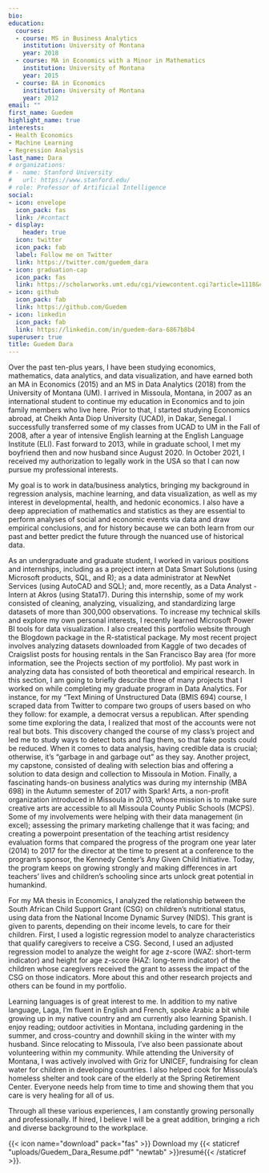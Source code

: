 ```yaml
---
bio: 
education:
  courses:
  - course: MS in Business Analytics
    institution: University of Montana
    year: 2018
  - course: MA in Economics with a Minor in Mathematics
    institution: University of Montana
    year: 2015
  - course: BA in Economics
    institution: University of Montana
    year: 2012
email: ""
first_name: Guedem
highlight_name: true
interests:
- Health Economics 
- Machine Learning 
- Regression Analysis
last_name: Dara
# organizations:
# - name: Stanford University
#   url: https://www.stanford.edu/
# role: Professor of Artificial Intelligence
social:
- icon: envelope
  icon_pack: fas
  link: /#contact
- display:
    header: true
  icon: twitter
  icon_pack: fab
  label: Follow me on Twitter
  link: https://twitter.com/guedem_dara
- icon: graduation-cap
  icon_pack: fas
  link: https://scholarworks.umt.edu/cgi/viewcontent.cgi?article=1118&context=um_commencement_programs
- icon: github
  icon_pack: fab
  link: https://github.com/Guedem
- icon: linkedin
  icon_pack: fab
  link: https://linkedin.com/in/guedem-dara-6867b8b4
superuser: true
title: Guedem Dara
---
```

Over the past ten-plus years, I have been studying economics, mathematics, data analytics, and data visualization, and have earned both an MA in Economics (2015) and an MS in Data Analytics (2018) from the University of Montana (UM). I arrived in Missoula, Montana, in 2007 as an international student to continue my education in Economics and to join family members who live here. Prior to that, I started studying Economics abroad, at Cheikh Anta Diop University (UCAD), in Dakar, Senegal. I successfully transferred some of my classes from UCAD to UM in the Fall of 2008, after a year of intensive English learning at the English Language Institute (ELI). Fast forward to 2013, while in graduate school, I met my boyfriend then and now husband since August 2020. In October 2021, I received my authorization to legally work in the USA so that I can now pursue my professional interests.
 
My goal is to work in data/business analytics, bringing my background in regression analysis, machine learning, and data visualization, as well as my interest in developmental, health, and hedonic economics. I also have a deep appreciation of mathematics and statistics as they are essential to perform analyses of social and economic events via data and draw empirical conclusions, and for history because we can both learn from our past and better predict the future through the nuanced use of historical data.
 
As an undergraduate and graduate student, I worked in various positions and internships, including as a project intern at Data Smart Solutions (using Microsoft products, SQL, and R); as a data administrator at NewNet Services (using AutoCAD and SQL); and, more recently, as a Data Analyst - Intern at Akros (using Stata17). During this internship, some of my work consisted of cleaning, analyzing, visualizing, and standardizing large datasets of more than 300,000 observations. To increase my technical skills and explore my own personal interests, I recently learned Microsoft Power BI tools for data visualization. I also created this portfolio website through the Blogdown package in the R-statistical package. My most recent project involves analyzing datasets downloaded from Kaggle of two decades of Craigslist posts for housing rentals in the San Francisco Bay area (for more information, see the Projects section of my portfolio).
My past work in analyzing data has consisted of both theoretical and empirical research. In this section, I am going to briefly describe three of many projects that I worked on while completing my graduate program in Data Analytics. For instance, for my “Text Mining of Unstructured Data (BMIS 694) course, I scraped data from Twitter to compare two groups of users based on who they follow: for example, a democrat versus a republican. After spending some time exploring the data, I realized that most of the accounts were not real but bots. This discovery changed the course of my class’s project and led me to study ways to detect bots and flag them, so that fake posts could be reduced. When it comes to data analysis, having credible data is crucial; otherwise, it’s “garbage in and garbage out” as they say. Another project, my capstone, consisted of dealing with selection bias and offering a solution to data design and collection to Missoula in Motion. Finally, a fascinating hands-on business analytics was during my internship (MBA 698) in the Autumn semester of 2017 with Spark! Arts, a non-profit organization introduced in Missoula in 2013, whose mission is to make sure creative arts are accessible to all Missoula County Public Schools (MCPS). Some of my involvements were helping with their data management (in excel); assessing the primary marketing challenge that it was facing; and creating a powerpoint presentation of the teaching artist residency evaluation forms that compared the progress of the program one year later (2014) to 2017 for the director at the time to present at a conference to the program’s sponsor, the Kennedy Center’s Any Given Child Initiative. Today, the program keeps on growing strongly and making differences in art teachers’ lives and children’s schooling since arts unlock great potential in humankind.
 
For my MA thesis in Economics, I analyzed the relationship between the South African Child Support Grant (CSG) on children’s nutritional status, using data from the National Income Dynamic Survey (NIDS). This grant is given to parents, depending on their income levels, to care for their children. First, I used a logistic regression model to analyze characteristics that qualify caregivers to receive a CSG. Second, I used an adjusted regression model to analyze the weight for age z-score (WAZ: short-term indicator) and height for age z-score (HAZ: long-term indicator) of the children whose caregivers received the grant to assess the impact of the CSG on those indicators. More about this and other research projects and others can be found in my portfolio. 
 
Learning languages is of great interest to me. In addition to my native language, Laga, I’m fluent in English and French, spoke Arabic a bit while growing up in my native country and am currently also learning Spanish. I enjoy reading; outdoor activities in Montana, including gardening in the summer, and cross-country and downhill skiing in the winter with my husband. Since relocating to Missoula, I’ve also been passionate about volunteering within my community. While attending the University of Montana, I was actively involved with Griz for UNICEF, fundraising for clean water for children in developing countries. I also helped cook for Missoula’s homeless shelter and took care of the elderly at the Spring Retirement Center. Everyone needs help from time to time and showing them that you care is very healing for all of us. 
 
Through all these various experiences, I am constantly growing personally and professionally. If hired, I believe I will be a great addition, bringing a rich and diverse background to the workplace.


{{< icon name="download" pack="fas" >}} Download my {{< staticref "uploads/Guedem_Dara_Resume.pdf" "newtab" >}}resumé{{< /staticref >}}.
